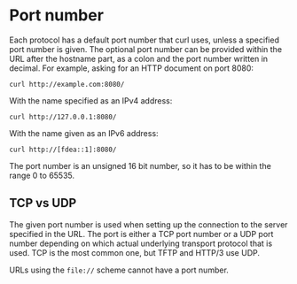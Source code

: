 # Port number

Each protocol has a default port number that curl uses, unless a specified
port number is given. The optional port number can be provided within the URL
after the hostname part, as a colon and the port number written in
decimal. For example, asking for an HTTP document on port 8080:

    curl http://example.com:8080/

With the name specified as an IPv4 address:

    curl http://127.0.0.1:8080/

With the name given as an IPv6 address:

    curl http://[fdea::1]:8080/

The port number is an unsigned 16 bit number, so it has to be within the range
0 to 65535.

## TCP vs UDP

The given port number is used when setting up the connection to the server
specified in the URL. The port is either a TCP port number or a UDP port
number depending on which actual underlying transport protocol that is
used. TCP is the most common one, but TFTP and HTTP/3 use UDP.

URLs using the `file://` scheme cannot have a port number.

